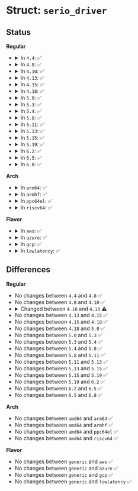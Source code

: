 # Struct: <code>serio_driver</code>

## Status
<b>Regular</b>
<ul>
<li>
<details>
<summary>In <code>4.4</code>: ✅</summary>

```c
struct serio_driver {
    const char *description;
    const struct serio_device_id *id_table;
    bool manual_bind;
    void (*write_wakeup)(struct serio *);
    irqreturn_t (*interrupt)(struct serio *, unsigned char, unsigned int);
    int (*connect)(struct serio *, struct serio_driver *);
    int (*reconnect)(struct serio *);
    void (*disconnect)(struct serio *);
    void (*cleanup)(struct serio *);
    struct device_driver driver;
};
```
</details>
</li>
<li>
<details>
<summary>In <code>4.8</code>: ✅</summary>

```c
struct serio_driver {
    const char *description;
    const struct serio_device_id *id_table;
    bool manual_bind;
    void (*write_wakeup)(struct serio *);
    irqreturn_t (*interrupt)(struct serio *, unsigned char, unsigned int);
    int (*connect)(struct serio *, struct serio_driver *);
    int (*reconnect)(struct serio *);
    void (*disconnect)(struct serio *);
    void (*cleanup)(struct serio *);
    struct device_driver driver;
};
```
</details>
</li>
<li>
<details>
<summary>In <code>4.10</code>: ✅</summary>

```c
struct serio_driver {
    const char *description;
    const struct serio_device_id *id_table;
    bool manual_bind;
    void (*write_wakeup)(struct serio *);
    irqreturn_t (*interrupt)(struct serio *, unsigned char, unsigned int);
    int (*connect)(struct serio *, struct serio_driver *);
    int (*reconnect)(struct serio *);
    void (*disconnect)(struct serio *);
    void (*cleanup)(struct serio *);
    struct device_driver driver;
};
```
</details>
</li>
<li>
<details>
<summary>In <code>4.13</code>: ✅</summary>

```c
struct serio_driver {
    const char *description;
    const struct serio_device_id *id_table;
    bool manual_bind;
    void (*write_wakeup)(struct serio *);
    irqreturn_t (*interrupt)(struct serio *, unsigned char, unsigned int);
    int (*connect)(struct serio *, struct serio_driver *);
    int (*reconnect)(struct serio *);
    int (*fast_reconnect)(struct serio *);
    void (*disconnect)(struct serio *);
    void (*cleanup)(struct serio *);
    struct device_driver driver;
};
```
</details>
</li>
<li>
<details>
<summary>In <code>4.15</code>: ✅</summary>

```c
struct serio_driver {
    const char *description;
    const struct serio_device_id *id_table;
    bool manual_bind;
    void (*write_wakeup)(struct serio *);
    irqreturn_t (*interrupt)(struct serio *, unsigned char, unsigned int);
    int (*connect)(struct serio *, struct serio_driver *);
    int (*reconnect)(struct serio *);
    int (*fast_reconnect)(struct serio *);
    void (*disconnect)(struct serio *);
    void (*cleanup)(struct serio *);
    struct device_driver driver;
};
```
</details>
</li>
<li>
<details>
<summary>In <code>4.18</code>: ✅</summary>

```c
struct serio_driver {
    const char *description;
    const struct serio_device_id *id_table;
    bool manual_bind;
    void (*write_wakeup)(struct serio *);
    irqreturn_t (*interrupt)(struct serio *, unsigned char, unsigned int);
    int (*connect)(struct serio *, struct serio_driver *);
    int (*reconnect)(struct serio *);
    int (*fast_reconnect)(struct serio *);
    void (*disconnect)(struct serio *);
    void (*cleanup)(struct serio *);
    struct device_driver driver;
};
```
</details>
</li>
<li>
<details>
<summary>In <code>5.0</code>: ✅</summary>

```c
struct serio_driver {
    const char *description;
    const struct serio_device_id *id_table;
    bool manual_bind;
    void (*write_wakeup)(struct serio *);
    irqreturn_t (*interrupt)(struct serio *, unsigned char, unsigned int);
    int (*connect)(struct serio *, struct serio_driver *);
    int (*reconnect)(struct serio *);
    int (*fast_reconnect)(struct serio *);
    void (*disconnect)(struct serio *);
    void (*cleanup)(struct serio *);
    struct device_driver driver;
};
```
</details>
</li>
<li>
<details>
<summary>In <code>5.3</code>: ✅</summary>

```c
struct serio_driver {
    const char *description;
    const struct serio_device_id *id_table;
    bool manual_bind;
    void (*write_wakeup)(struct serio *);
    irqreturn_t (*interrupt)(struct serio *, unsigned char, unsigned int);
    int (*connect)(struct serio *, struct serio_driver *);
    int (*reconnect)(struct serio *);
    int (*fast_reconnect)(struct serio *);
    void (*disconnect)(struct serio *);
    void (*cleanup)(struct serio *);
    struct device_driver driver;
};
```
</details>
</li>
<li>
<details>
<summary>In <code>5.4</code>: ✅</summary>

```c
struct serio_driver {
    const char *description;
    const struct serio_device_id *id_table;
    bool manual_bind;
    void (*write_wakeup)(struct serio *);
    irqreturn_t (*interrupt)(struct serio *, unsigned char, unsigned int);
    int (*connect)(struct serio *, struct serio_driver *);
    int (*reconnect)(struct serio *);
    int (*fast_reconnect)(struct serio *);
    void (*disconnect)(struct serio *);
    void (*cleanup)(struct serio *);
    struct device_driver driver;
};
```
</details>
</li>
<li>
<details>
<summary>In <code>5.8</code>: ✅</summary>

```c
struct serio_driver {
    const char *description;
    const struct serio_device_id *id_table;
    bool manual_bind;
    void (*write_wakeup)(struct serio *);
    irqreturn_t (*interrupt)(struct serio *, unsigned char, unsigned int);
    int (*connect)(struct serio *, struct serio_driver *);
    int (*reconnect)(struct serio *);
    int (*fast_reconnect)(struct serio *);
    void (*disconnect)(struct serio *);
    void (*cleanup)(struct serio *);
    struct device_driver driver;
};
```
</details>
</li>
<li>
<details>
<summary>In <code>5.11</code>: ✅</summary>

```c
struct serio_driver {
    const char *description;
    const struct serio_device_id *id_table;
    bool manual_bind;
    void (*write_wakeup)(struct serio *);
    irqreturn_t (*interrupt)(struct serio *, unsigned char, unsigned int);
    int (*connect)(struct serio *, struct serio_driver *);
    int (*reconnect)(struct serio *);
    int (*fast_reconnect)(struct serio *);
    void (*disconnect)(struct serio *);
    void (*cleanup)(struct serio *);
    struct device_driver driver;
};
```
</details>
</li>
<li>
<details>
<summary>In <code>5.13</code>: ✅</summary>

```c
struct serio_driver {
    const char *description;
    const struct serio_device_id *id_table;
    bool manual_bind;
    void (*write_wakeup)(struct serio *);
    irqreturn_t (*interrupt)(struct serio *, unsigned char, unsigned int);
    int (*connect)(struct serio *, struct serio_driver *);
    int (*reconnect)(struct serio *);
    int (*fast_reconnect)(struct serio *);
    void (*disconnect)(struct serio *);
    void (*cleanup)(struct serio *);
    struct device_driver driver;
};
```
</details>
</li>
<li>
<details>
<summary>In <code>5.15</code>: ✅</summary>

```c
struct serio_driver {
    const char *description;
    const struct serio_device_id *id_table;
    bool manual_bind;
    void (*write_wakeup)(struct serio *);
    irqreturn_t (*interrupt)(struct serio *, unsigned char, unsigned int);
    int (*connect)(struct serio *, struct serio_driver *);
    int (*reconnect)(struct serio *);
    int (*fast_reconnect)(struct serio *);
    void (*disconnect)(struct serio *);
    void (*cleanup)(struct serio *);
    struct device_driver driver;
};
```
</details>
</li>
<li>
<details>
<summary>In <code>5.19</code>: ✅</summary>

```c
struct serio_driver {
    const char *description;
    const struct serio_device_id *id_table;
    bool manual_bind;
    void (*write_wakeup)(struct serio *);
    irqreturn_t (*interrupt)(struct serio *, unsigned char, unsigned int);
    int (*connect)(struct serio *, struct serio_driver *);
    int (*reconnect)(struct serio *);
    int (*fast_reconnect)(struct serio *);
    void (*disconnect)(struct serio *);
    void (*cleanup)(struct serio *);
    struct device_driver driver;
};
```
</details>
</li>
<li>
<details>
<summary>In <code>6.2</code>: ✅</summary>

```c
struct serio_driver {
    const char *description;
    const struct serio_device_id *id_table;
    bool manual_bind;
    void (*write_wakeup)(struct serio *);
    irqreturn_t (*interrupt)(struct serio *, unsigned char, unsigned int);
    int (*connect)(struct serio *, struct serio_driver *);
    int (*reconnect)(struct serio *);
    int (*fast_reconnect)(struct serio *);
    void (*disconnect)(struct serio *);
    void (*cleanup)(struct serio *);
    struct device_driver driver;
};
```
</details>
</li>
<li>
<details>
<summary>In <code>6.5</code>: ✅</summary>

```c
struct serio_driver {
    const char *description;
    const struct serio_device_id *id_table;
    bool manual_bind;
    void (*write_wakeup)(struct serio *);
    irqreturn_t (*interrupt)(struct serio *, unsigned char, unsigned int);
    int (*connect)(struct serio *, struct serio_driver *);
    int (*reconnect)(struct serio *);
    int (*fast_reconnect)(struct serio *);
    void (*disconnect)(struct serio *);
    void (*cleanup)(struct serio *);
    struct device_driver driver;
};
```
</details>
</li>
<li>
<details>
<summary>In <code>6.8</code>: ✅</summary>

```c
struct serio_driver {
    const char *description;
    const struct serio_device_id *id_table;
    bool manual_bind;
    void (*write_wakeup)(struct serio *);
    irqreturn_t (*interrupt)(struct serio *, unsigned char, unsigned int);
    int (*connect)(struct serio *, struct serio_driver *);
    int (*reconnect)(struct serio *);
    int (*fast_reconnect)(struct serio *);
    void (*disconnect)(struct serio *);
    void (*cleanup)(struct serio *);
    struct device_driver driver;
};
```
</details>
</li>
</ul>
<b>Arch</b>
<ul>
<li>
<details>
<summary>In <code>arm64</code>: ✅</summary>

```c
struct serio_driver {
    const char *description;
    const struct serio_device_id *id_table;
    bool manual_bind;
    void (*write_wakeup)(struct serio *);
    irqreturn_t (*interrupt)(struct serio *, unsigned char, unsigned int);
    int (*connect)(struct serio *, struct serio_driver *);
    int (*reconnect)(struct serio *);
    int (*fast_reconnect)(struct serio *);
    void (*disconnect)(struct serio *);
    void (*cleanup)(struct serio *);
    struct device_driver driver;
};
```
</details>
</li>
<li>
<details>
<summary>In <code>armhf</code>: ✅</summary>

```c
struct serio_driver {
    const char *description;
    const struct serio_device_id *id_table;
    bool manual_bind;
    void (*write_wakeup)(struct serio *);
    irqreturn_t (*interrupt)(struct serio *, unsigned char, unsigned int);
    int (*connect)(struct serio *, struct serio_driver *);
    int (*reconnect)(struct serio *);
    int (*fast_reconnect)(struct serio *);
    void (*disconnect)(struct serio *);
    void (*cleanup)(struct serio *);
    struct device_driver driver;
};
```
</details>
</li>
<li>
<details>
<summary>In <code>ppc64el</code>: ✅</summary>

```c
struct serio_driver {
    const char *description;
    const struct serio_device_id *id_table;
    bool manual_bind;
    void (*write_wakeup)(struct serio *);
    irqreturn_t (*interrupt)(struct serio *, unsigned char, unsigned int);
    int (*connect)(struct serio *, struct serio_driver *);
    int (*reconnect)(struct serio *);
    int (*fast_reconnect)(struct serio *);
    void (*disconnect)(struct serio *);
    void (*cleanup)(struct serio *);
    struct device_driver driver;
};
```
</details>
</li>
<li>
<details>
<summary>In <code>riscv64</code>: ✅</summary>

```c
struct serio_driver {
    const char *description;
    const struct serio_device_id *id_table;
    bool manual_bind;
    void (*write_wakeup)(struct serio *);
    irqreturn_t (*interrupt)(struct serio *, unsigned char, unsigned int);
    int (*connect)(struct serio *, struct serio_driver *);
    int (*reconnect)(struct serio *);
    int (*fast_reconnect)(struct serio *);
    void (*disconnect)(struct serio *);
    void (*cleanup)(struct serio *);
    struct device_driver driver;
};
```
</details>
</li>
</ul>
<b>Flavor</b>
<ul>
<li>
<details>
<summary>In <code>aws</code>: ✅</summary>

```c
struct serio_driver {
    const char *description;
    const struct serio_device_id *id_table;
    bool manual_bind;
    void (*write_wakeup)(struct serio *);
    irqreturn_t (*interrupt)(struct serio *, unsigned char, unsigned int);
    int (*connect)(struct serio *, struct serio_driver *);
    int (*reconnect)(struct serio *);
    int (*fast_reconnect)(struct serio *);
    void (*disconnect)(struct serio *);
    void (*cleanup)(struct serio *);
    struct device_driver driver;
};
```
</details>
</li>
<li>
<details>
<summary>In <code>azure</code>: ✅</summary>

```c
struct serio_driver {
    const char *description;
    const struct serio_device_id *id_table;
    bool manual_bind;
    void (*write_wakeup)(struct serio *);
    irqreturn_t (*interrupt)(struct serio *, unsigned char, unsigned int);
    int (*connect)(struct serio *, struct serio_driver *);
    int (*reconnect)(struct serio *);
    int (*fast_reconnect)(struct serio *);
    void (*disconnect)(struct serio *);
    void (*cleanup)(struct serio *);
    struct device_driver driver;
};
```
</details>
</li>
<li>
<details>
<summary>In <code>gcp</code>: ✅</summary>

```c
struct serio_driver {
    const char *description;
    const struct serio_device_id *id_table;
    bool manual_bind;
    void (*write_wakeup)(struct serio *);
    irqreturn_t (*interrupt)(struct serio *, unsigned char, unsigned int);
    int (*connect)(struct serio *, struct serio_driver *);
    int (*reconnect)(struct serio *);
    int (*fast_reconnect)(struct serio *);
    void (*disconnect)(struct serio *);
    void (*cleanup)(struct serio *);
    struct device_driver driver;
};
```
</details>
</li>
<li>
<details>
<summary>In <code>lowlatency</code>: ✅</summary>

```c
struct serio_driver {
    const char *description;
    const struct serio_device_id *id_table;
    bool manual_bind;
    void (*write_wakeup)(struct serio *);
    irqreturn_t (*interrupt)(struct serio *, unsigned char, unsigned int);
    int (*connect)(struct serio *, struct serio_driver *);
    int (*reconnect)(struct serio *);
    int (*fast_reconnect)(struct serio *);
    void (*disconnect)(struct serio *);
    void (*cleanup)(struct serio *);
    struct device_driver driver;
};
```
</details>
</li>
</ul>

## Differences
<b>Regular</b>
<ul>
<li>
No changes between <code>4.4</code> and <code>4.8</code> ✅
</li>
<li>
No changes between <code>4.8</code> and <code>4.10</code> ✅
</li>
<li>
<details>
<summary>Changed between <code>4.10</code> and <code>4.13</code> ⚠️</summary>
<ul>
<li>
<b>Field added. </b>
<code>int (*fast_reconnect)(struct serio *)</code>
</li>
</ul>
</details>
</li>
<li>
No changes between <code>4.13</code> and <code>4.15</code> ✅
</li>
<li>
No changes between <code>4.15</code> and <code>4.18</code> ✅
</li>
<li>
No changes between <code>4.18</code> and <code>5.0</code> ✅
</li>
<li>
No changes between <code>5.0</code> and <code>5.3</code> ✅
</li>
<li>
No changes between <code>5.3</code> and <code>5.4</code> ✅
</li>
<li>
No changes between <code>5.4</code> and <code>5.8</code> ✅
</li>
<li>
No changes between <code>5.8</code> and <code>5.11</code> ✅
</li>
<li>
No changes between <code>5.11</code> and <code>5.13</code> ✅
</li>
<li>
No changes between <code>5.13</code> and <code>5.15</code> ✅
</li>
<li>
No changes between <code>5.15</code> and <code>5.19</code> ✅
</li>
<li>
No changes between <code>5.19</code> and <code>6.2</code> ✅
</li>
<li>
No changes between <code>6.2</code> and <code>6.5</code> ✅
</li>
<li>
No changes between <code>6.5</code> and <code>6.8</code> ✅
</li>
</ul>
<b>Arch</b>
<ul>
<li>
No changes between <code>amd64</code> and <code>arm64</code> ✅
</li>
<li>
No changes between <code>amd64</code> and <code>armhf</code> ✅
</li>
<li>
No changes between <code>amd64</code> and <code>ppc64el</code> ✅
</li>
<li>
No changes between <code>amd64</code> and <code>riscv64</code> ✅
</li>
</ul>
<b>Flavor</b>
<ul>
<li>
No changes between <code>generic</code> and <code>aws</code> ✅
</li>
<li>
No changes between <code>generic</code> and <code>azure</code> ✅
</li>
<li>
No changes between <code>generic</code> and <code>gcp</code> ✅
</li>
<li>
No changes between <code>generic</code> and <code>lowlatency</code> ✅
</li>
</ul>
